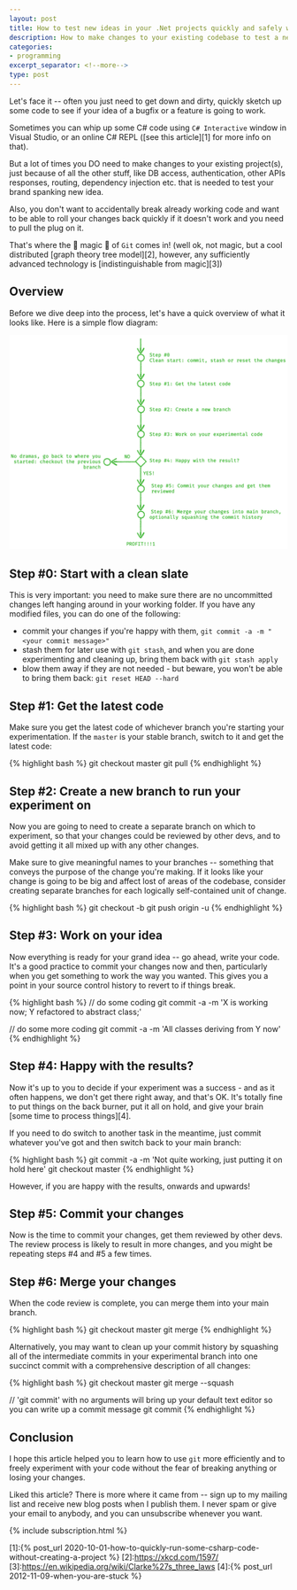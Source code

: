 ```yaml
---
layout: post
title: How to test new ideas in your .Net projects quickly and safely with git
description: How to make changes to your existing codebase to test a new idea you may have, and roll your changes back if needed, clean and quick.
categories:
- programming
excerpt_separator: <!--more-->
type: post
---
```

Let's face it -- often you just need to get down and dirty, quickly sketch up some code to see
if your idea of a bugfix or a feature is going to work.

Sometimes you can whip up some C# code using `C# Interactive` window in Visual Studio, or an online
C# REPL ([see this article][1] for more info on that).

But a lot of times you DO need to make changes to your existing project(s), just because of all the
other stuff, like DB access, authentication, other APIs responses, routing, dependency injection
etc. that is needed to test your brand spanking new idea.

Also, you don't want to accidentally break already working code and want to be able to roll your
changes back quickly if it doesn't work and you need to pull the plug on it.

<!--more-->

That's where the :rainbow: magic :rainbow: of `Git` comes in! (well ok, not magic, but a cool
distributed [graph theory tree model][2], however, any sufficiently advanced technology is
[indistinguishable from magic][3])

## Overview
Before we dive deep into the process, let's have a quick overview of what it looks like. Here is a
simple flow diagram:

<img src="/img/git-flow.png" class="img-fluid" alt="Git flow for trying out new idea">

## Step #0: Start with a clean slate
This is very important: you need to make sure there are no uncommitted changes left hanging around
in your working folder. If you have any modified files, you can do one of the following:

- commit your changes if you're happy with them, `git commit -a -m "<your commit message>"`
- stash them for later use with `git stash`, and when you are done experimenting and cleaning up, bring
  them back with `git stash apply`
- blow them away if they are not needed - but beware, you won't be able to bring them back: `git
  reset HEAD --hard`

## Step #1: Get the latest code

Make sure you get the latest code of whichever branch you're starting your experimentation. If
the `master` is your stable branch, switch to it and get the latest code:

{% highlight bash %}
git checkout master
git pull
{% endhighlight %}

## Step #2: Create a new branch to run your experiment on

Now you are going to need to create a separate branch on which to experiment, so that your changes
could be reviewed by other devs, and to avoid getting it all mixed up with any other changes.

Make sure to give meaningful names to your branches -- something that conveys the purpose
of the change you're making. If it looks like your change is going to be big and affect lost of
areas of the codebase, consider creating separate branches for each logically self-contained unit
of change.

{% highlight bash %}
git checkout -b <your-new-branch-name>
git push origin <your-new-branch-name> -u
{% endhighlight %}

## Step #3: Work on your idea
Now everything is ready for your grand idea -- go ahead, write your code. It's a good practice to
commit your changes now and then, particularly when you get something to work the way you
wanted. This gives you a point in your source control history to revert to if things break.

{% highlight bash %}
// do some coding
git commit -a -m 'X is working now; Y refactored to abstract class;'

// do some more coding
git commit -a -m 'All classes deriving from Y now'
{% endhighlight %}

## Step #4: Happy with the results?
Now it's up to you to decide if your experiment was a success - and as it often happens, we don't
get there right away, and that's OK. It's totally fine to put things on the back burner, put it all
on hold, and give your brain [some time to process things][4].

If you need to do switch to another task in the meantime, just commit whatever you've got and then 
switch back to your main branch:

{% highlight bash %}
git commit -a -m 'Not quite working, just putting it on hold here'
git checkout master
{% endhighlight %}

However, if you are happy with the results, onwards and upwards!

## Step #5: Commit your changes
Now is the time to commit your changes, get them reviewed by other devs. The review process is 
likely to result in more changes, and you might be repeating steps #4 and #5 a few times.


## Step #6: Merge your changes
When the code review is complete, you can merge them into your main branch.

{% highlight bash %}
git checkout master
git merge <your-new-branch-name>
{% endhighlight %}

Alternatively, you may want to clean up your commit history by squashing all of the intermediate
commits in your experimental branch into one succinct commit with a comprehensive description of
all changes:

{% highlight bash %}
git checkout master
git merge --squash <your-new-branch-name>

// 'git commit' with no arguments will bring up your default text editor so you can write up a commit message
git commit
{% endhighlight %}

## Conclusion
I hope this article helped you to learn how to use `git` more efficiently and to freely
experiment with your code without the fear of breaking anything or losing your changes.

Liked this article? There is more where it came from -- sign up to my mailing list and receive new
blog posts when I publish them. I never spam or give your email to anybody, and you can unsubscribe 
whenever you want.

{% include subscription.html %}

[1]:{% post_url 2020-10-01-how-to-quickly-run-some-csharp-code-without-creating-a-project %}
[2]:https://xkcd.com/1597/
[3]:https://en.wikipedia.org/wiki/Clarke%27s_three_laws
[4]:{% post_url 2012-11-09-when-you-are-stuck %}
